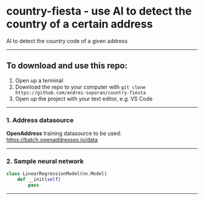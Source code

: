 # country-fiesta - use AI to detect the country of a certain address
AI to detect the country code of a given address

---

## To download and use this repo:

1. Open up a terminal
2. Download the repo to your computer with `git clone https://github.com/andrei-soporan/country-fiesta`
3. Open up the project with your text editor, e.g. VS Code

---


### 1. Address datasource

**OpenAddress**  training datasource to be used: https://batch.openaddresses.io/data

---


### 2. Sample neural network

```py
class LinearRegressionModel(nn.Model)
    def __init(self)
        pass

```

---